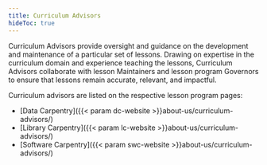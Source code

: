 ```yaml
---
title: Curriculum Advisors
hideToc: true 
---
```


Curriculum Advisors provide oversight and guidance on the development and maintenance of a particular set of lessons. Drawing on expertise in the curriculum domain and experience teaching the lessons, Curriculum Advisors collaborate with lesson Maintainers and lesson program Governors to ensure that lessons remain accurate, relevant, and impactful.

Curriculum advisors are listed on the respective lesson program pages:

* [Data Carpentry]({{< param dc-website >}}about-us/curriculum-advisors/)
* [Library Carpentry]({{< param lc-website >}}about-us/curriculum-advisors/)
* [Software Carpentry]({{< param swc-website >}}about-us/curriculum-advisors/)

